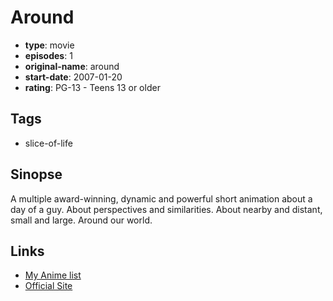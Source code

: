 # Around

-   **type**: movie
-   **episodes**: 1
-   **original-name**: around
-   **start-date**: 2007-01-20
-   **rating**: PG-13 - Teens 13 or older

## Tags

-   slice-of-life

## Sinopse

A multiple award-winning, dynamic and powerful short animation about a day of a guy. About perspectives and similarities. About nearby and distant, small and large. Around our world.

## Links

-   [My Anime list](https://myanimelist.net/anime/19233/Around)
-   [Official Site](http://ryukato.net/images/works/worksfile/around/around.html)
